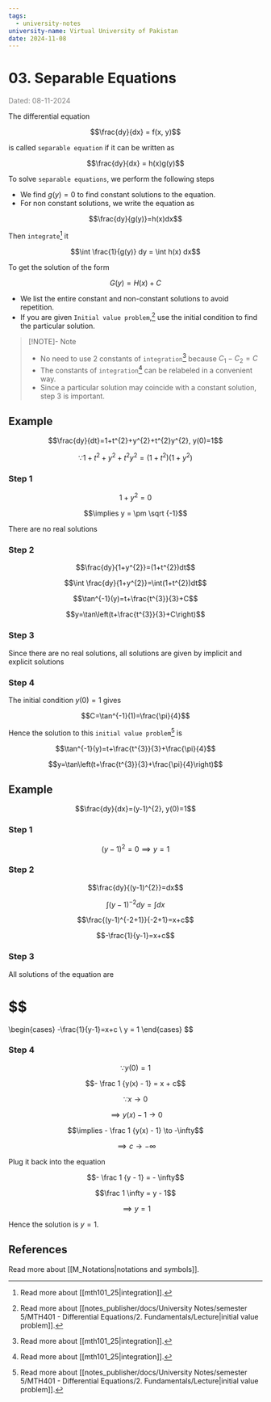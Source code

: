 ```yaml
---
tags:
  - university-notes
university-name: Virtual University of Pakistan
date: 2024-11-08
---
```


# 03. Separable Equations

<span style="color: gray;">Dated: 08-11-2024</span>

The differential equation  

$$\frac{dy}{dx} = f(x, y)$$

is called `separable equation` if it can be written as 

$$\frac{dy}{dx} = h(x)g(y)$$

To solve `separable equations`, we perform the following steps

- We find $g(y) = 0$ to find constant solutions to the equation.
- For non constant solutions, we write the equation as  

$$\frac{dy}{g(y)}=h(x)dx$$

Then `integrate`[^1] it  

$$\int \frac{1}{g(y)} dy = \int h(x) dx$$

To get the solution of the form  

$$G(y) = H(x) + C$$

- We list the entire constant and non-constant solutions to avoid repetition.
- If you are given `Initial value problem`,[^2] use the initial condition to find the particular solution.

> [!NOTE]- Note
> - No need to use 2 constants of `integration`[^1] because $C_1 - C_2 = C$
> - The constants of `integration`[^1] can be relabeled in a convenient way.
> - Since a particular solution may coincide with a constant solution, step 3 is important.

## Example

$$\frac{dy}{dt}=1+t^{2}+y^{2}+t^{2}y^{2}, y(0)=1$$

$$\because 1+t^{2}+y^{2}+t^{2}y^{2}=(1+t^{2})(1+y^{2})$$

### Step 1

$$1 + y^2 = 0$$

$$\implies y = \pm \sqrt {-1}$$

There are no real solutions

### Step 2

$$\frac{dy}{1+y^{2}}=(1+t^{2})dt$$

$$\int \frac{dy}{1+y^{2}}=\int(1+t^{2})dt$$

$$\tan^{-1}(y)=t+\frac{t^{3}}{3}+C$$

$$y=\tan\left(t+\frac{t^{3}}{3}+C\right)$$

### Step 3

Since there are no real solutions, all solutions are given by implicit and explicit solutions

### Step 4

The initial condition $y(0) = 1$ gives  

$$C=\tan^{-1}(1)=\frac{\pi}{4}$$

Hence the solution to this `initial value problem`[^2] is  

$$\tan^{-1}(y)=t+\frac{t^{3}}{3}+\frac{\pi}{4}$$

$$y=\tan\left(t+\frac{t^{3}}{3}+\frac{\pi}{4}\right)$$

## Example

$$\frac{dy}{dx}=(y-1)^{2}, y(0)=1$$

### Step 1

$$(y - 1)^2 = 0 \implies y = 1$$

### Step 2

$$\frac{dy}{(y-1)^{2}}=dx$$

$$\int(y-1)^{-2}dy=\int dx$$

$$\frac{(y-1)^{-2+1}}{-2+1}=x+c$$

$$-\frac{1}{y-1}=x+c$$

### Step 3

All solutions of the equation are

$$
=
\begin{cases}
	-\frac{1}{y-1}=x+c \\
	y = 1
\end{cases}
$$

### Step 4

$$\because y(0) = 1$$

$$- \frac 1 {y(x) - 1} = x + c$$

$$\because x \to 0$$

$$\implies y(x) - 1 \to 0$$

$$\implies - \frac 1 {y(x) - 1} \to -\infty$$

$$\implies c \to -\infty$$

Plug it back into the equation  

$$- \frac 1 {y - 1} = - \infty$$

$$\frac 1 \infty = y - 1$$

$$\implies y = 1$$

Hence the solution is $y = 1$.

## References

Read more about [[M_Notations|notations and symbols]].

[^1]: Read more about [[mth101_25|integration]].
[^2]: Read more about [[notes_publisher/docs/University Notes/semester 5/MTH401 - Differential Equations/2. Fundamentals/Lecture|initial value problem]].